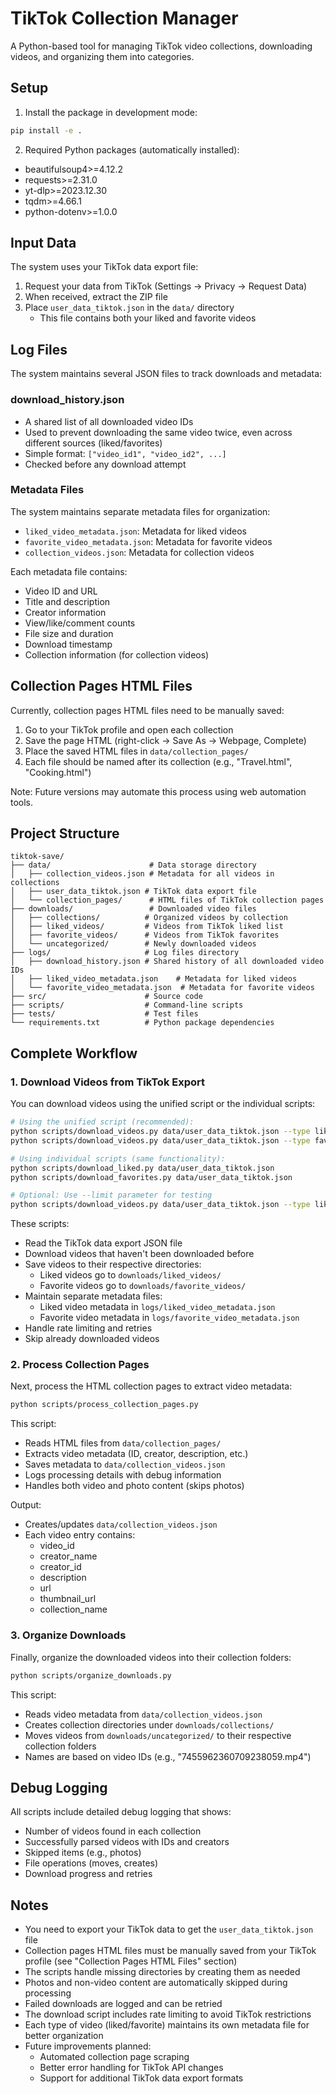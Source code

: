# TikTok Collection Manager

A Python-based tool for managing TikTok video collections, downloading videos, and organizing them into categories.

## Setup

1. Install the package in development mode:
```bash
pip install -e .
```

2. Required Python packages (automatically installed):
- beautifulsoup4>=4.12.2
- requests>=2.31.0
- yt-dlp>=2023.12.30
- tqdm>=4.66.1
- python-dotenv>=1.0.0

## Input Data

The system uses your TikTok data export file:

1. Request your data from TikTok (Settings -> Privacy -> Request Data)
2. When received, extract the ZIP file
3. Place `user_data_tiktok.json` in the `data/` directory
   - This file contains both your liked and favorite videos

## Log Files

The system maintains several JSON files to track downloads and metadata:

### download_history.json
- A shared list of all downloaded video IDs
- Used to prevent downloading the same video twice, even across different sources (liked/favorites)
- Simple format: `["video_id1", "video_id2", ...]`
- Checked before any download attempt

### Metadata Files
The system maintains separate metadata files for organization:

- `liked_video_metadata.json`: Metadata for liked videos
- `favorite_video_metadata.json`: Metadata for favorite videos
- `collection_videos.json`: Metadata for collection videos

Each metadata file contains:
- Video ID and URL
- Title and description
- Creator information
- View/like/comment counts
- File size and duration
- Download timestamp
- Collection information (for collection videos)

## Collection Pages HTML Files

Currently, collection pages HTML files need to be manually saved:
1. Go to your TikTok profile and open each collection
2. Save the page HTML (right-click -> Save As -> Webpage, Complete)
3. Place the saved HTML files in `data/collection_pages/`
4. Each file should be named after its collection (e.g., "Travel.html", "Cooking.html")

Note: Future versions may automate this process using web automation tools.

## Project Structure

```
tiktok-save/
├── data/                      # Data storage directory
│   ├── collection_videos.json # Metadata for all videos in collections
│   ├── user_data_tiktok.json # TikTok data export file
│   └── collection_pages/      # HTML files of TikTok collection pages
├── downloads/                 # Downloaded video files
│   ├── collections/          # Organized videos by collection
│   ├── liked_videos/         # Videos from TikTok liked list
│   ├── favorite_videos/      # Videos from TikTok favorites
│   └── uncategorized/        # Newly downloaded videos
├── logs/                     # Log files directory
│   ├── download_history.json # Shared history of all downloaded video IDs
│   ├── liked_video_metadata.json    # Metadata for liked videos
│   └── favorite_video_metadata.json  # Metadata for favorite videos
├── src/                      # Source code
├── scripts/                  # Command-line scripts
├── tests/                    # Test files
└── requirements.txt          # Python package dependencies
```

## Complete Workflow

### 1. Download Videos from TikTok Export

You can download videos using the unified script or the individual scripts:

```bash
# Using the unified script (recommended):
python scripts/download_videos.py data/user_data_tiktok.json --type liked
python scripts/download_videos.py data/user_data_tiktok.json --type favorite

# Using individual scripts (same functionality):
python scripts/download_liked.py data/user_data_tiktok.json
python scripts/download_favorites.py data/user_data_tiktok.json

# Optional: Use --limit parameter for testing
python scripts/download_videos.py data/user_data_tiktok.json --type liked --limit 5
```

These scripts:
- Read the TikTok data export JSON file
- Download videos that haven't been downloaded before
- Save videos to their respective directories:
  - Liked videos go to `downloads/liked_videos/`
  - Favorite videos go to `downloads/favorite_videos/`
- Maintain separate metadata files:
  - Liked video metadata in `logs/liked_video_metadata.json`
  - Favorite video metadata in `logs/favorite_video_metadata.json`
- Handle rate limiting and retries
- Skip already downloaded videos

### 2. Process Collection Pages

Next, process the HTML collection pages to extract video metadata:

```bash
python scripts/process_collection_pages.py
```

This script:
- Reads HTML files from `data/collection_pages/`
- Extracts video metadata (ID, creator, description, etc.)
- Saves metadata to `data/collection_videos.json`
- Logs processing details with debug information
- Handles both video and photo content (skips photos)

Output:
- Creates/updates `data/collection_videos.json`
- Each video entry contains:
  - video_id
  - creator_name
  - creator_id
  - description
  - url
  - thumbnail_url
  - collection_name

### 3. Organize Downloads

Finally, organize the downloaded videos into their collection folders:

```bash
python scripts/organize_downloads.py
```

This script:
- Reads video metadata from `data/collection_videos.json`
- Creates collection directories under `downloads/collections/`
- Moves videos from `downloads/uncategorized/` to their respective collection folders
- Names are based on video IDs (e.g., "7455962360709238059.mp4")

## Debug Logging

All scripts include detailed debug logging that shows:
- Number of videos found in each collection
- Successfully parsed videos with IDs and creators
- Skipped items (e.g., photos)
- File operations (moves, creates)
- Download progress and retries

## Notes

- You need to export your TikTok data to get the `user_data_tiktok.json` file
- Collection pages HTML files must be manually saved from your TikTok profile (see "Collection Pages HTML Files" section)
- The scripts handle missing directories by creating them as needed
- Photos and non-video content are automatically skipped during processing
- Failed downloads are logged and can be retried
- The download script includes rate limiting to avoid TikTok restrictions
- Each type of video (liked/favorite) maintains its own metadata file for better organization
- Future improvements planned:
  - Automated collection page scraping
  - Better error handling for TikTok API changes
  - Support for additional TikTok data export formats 